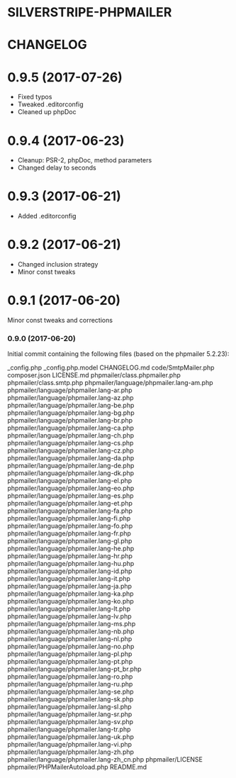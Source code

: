SILVERSTRIPE-PHPMAILER
======================

# CHANGELOG

# 0.9.5 (2017-07-26)

* Fixed typos
* Tweaked .editorconfig
* Cleaned up phpDoc

# 0.9.4 (2017-06-23)

* Cleanup: PSR-2, phpDoc, method parameters
* Changed delay to seconds

# 0.9.3 (2017-06-21)

* Added .editorconfig

# 0.9.2 (2017-06-21)

* Changed inclusion strategy
* Minor const tweaks

# 0.9.1 (2017-06-20)

Minor const tweaks and corrections

### 0.9.0 (2017-06-20)

Initial commit containing the following files (based on the phpmailer 5.2.23):

_config.php
_config.php.model
CHANGELOG.md
code/SmtpMailer.php
composer.json
LICENSE.md
phpmailer/class.phpmailer.php
phpmailer/class.smtp.php
phpmailer/language/phpmailer.lang-am.php
phpmailer/language/phpmailer.lang-ar.php
phpmailer/language/phpmailer.lang-az.php
phpmailer/language/phpmailer.lang-be.php
phpmailer/language/phpmailer.lang-bg.php
phpmailer/language/phpmailer.lang-br.php
phpmailer/language/phpmailer.lang-ca.php
phpmailer/language/phpmailer.lang-ch.php
phpmailer/language/phpmailer.lang-cs.php
phpmailer/language/phpmailer.lang-cz.php
phpmailer/language/phpmailer.lang-da.php
phpmailer/language/phpmailer.lang-de.php
phpmailer/language/phpmailer.lang-dk.php
phpmailer/language/phpmailer.lang-el.php
phpmailer/language/phpmailer.lang-eo.php
phpmailer/language/phpmailer.lang-es.php
phpmailer/language/phpmailer.lang-et.php
phpmailer/language/phpmailer.lang-fa.php
phpmailer/language/phpmailer.lang-fi.php
phpmailer/language/phpmailer.lang-fo.php
phpmailer/language/phpmailer.lang-fr.php
phpmailer/language/phpmailer.lang-gl.php
phpmailer/language/phpmailer.lang-he.php
phpmailer/language/phpmailer.lang-hr.php
phpmailer/language/phpmailer.lang-hu.php
phpmailer/language/phpmailer.lang-id.php
phpmailer/language/phpmailer.lang-it.php
phpmailer/language/phpmailer.lang-ja.php
phpmailer/language/phpmailer.lang-ka.php
phpmailer/language/phpmailer.lang-ko.php
phpmailer/language/phpmailer.lang-lt.php
phpmailer/language/phpmailer.lang-lv.php
phpmailer/language/phpmailer.lang-ms.php
phpmailer/language/phpmailer.lang-nb.php
phpmailer/language/phpmailer.lang-nl.php
phpmailer/language/phpmailer.lang-no.php
phpmailer/language/phpmailer.lang-pl.php
phpmailer/language/phpmailer.lang-pt.php
phpmailer/language/phpmailer.lang-pt_br.php
phpmailer/language/phpmailer.lang-ro.php
phpmailer/language/phpmailer.lang-ru.php
phpmailer/language/phpmailer.lang-se.php
phpmailer/language/phpmailer.lang-sk.php
phpmailer/language/phpmailer.lang-sl.php
phpmailer/language/phpmailer.lang-sr.php
phpmailer/language/phpmailer.lang-sv.php
phpmailer/language/phpmailer.lang-tr.php
phpmailer/language/phpmailer.lang-uk.php
phpmailer/language/phpmailer.lang-vi.php
phpmailer/language/phpmailer.lang-zh.php
phpmailer/language/phpmailer.lang-zh_cn.php
phpmailer/LICENSE
phpmailer/PHPMailerAutoload.php
README.md
